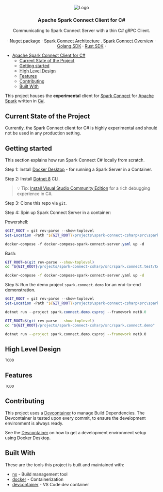 <!-- PROJECT LOGO -->
<p align="center">
  <img src="https://rakirahman.blob.core.windows.net/public/images/Misc/Spark-Connect-Csharp.png" alt="Logo">
  <h3 align="center">Apache Spark Connect Client for C#</h3>
  <p align="center">
    Communicating to Spark Connect Server with a thin C# gRPC Client.
    <br />
    <br />
    ·
    <a href="https://www.nuget.org/packages/Apache.Spark.Connect#readme-body-tab">Nuget package</a>
    ·
    <a href="https://spark.apache.org/spark-connect/">Spark Connect Architecture</a>
    .
    <a href="https://spark.apache.org/docs/latest/spark-connect-overview.html">Spark Connect Overview</a>
    ·
    <a href="https://pkg.go.dev/github.com/apache/spark-connect-go/v34">Golang SDK</a>
    ·
    <a href="https://crates.io/crates/spark-connect-rs">Rust SDK</a>
    ·
  </p>
</p>

<!-- TOC -->

- [Apache Spark Connect Client for C#](#apache-spark-connect-client-for-c)
  - [Current State of the Project](#current-state-of-the-project)
  - [Getting started](#getting-started)
  - [High Level Design](#high-level-design)
  - [Features](#features)
  - [Contributing](#contributing)
  - [Built With](#built-with)

<!-- /TOC -->

This project houses the **experimental** client for [Spark Connect](https://spark.apache.org/docs/latest/spark-connect-overview.html) for [Apache Spark](https://spark.apache.org/) written in [C#](https://learn.microsoft.com/en-us/dotnet/csharp/).

## Current State of the Project

Currently, the Spark Connect client for C# is highly experimental and should
not be used in any production setting.

## Getting started

This section explains how run Spark Connect C# locally from scratch.

Step 1: Install [Docker Desktop](https://www.docker.com/products/docker-desktop/) - for running a Spark Server in a Container.

Step 2: Install [Dotnet 8](https://dotnet.microsoft.com/en-us/download/dotnet/8.0) CLI.

> 💡 Tip: [Install Visual Studio Community Edition](https://visualstudio.microsoft.com/) for a rich debugging experience in C#.

Step 3: Clone this repo via `git`.

Step 4: Spin up Spark Connect Server in a container:

Powershell:

```powershell
$GIT_ROOT = git rev-parse --show-toplevel
Set-Location -Path "${GIT_ROOT}\projects\spark-connect-csharp\src\spark.connect.test\Common\SparkHost"

docker-compose -f docker-compose-spark-connect-server.yaml up -d
```

Bash:

```bash
GIT_ROOT=$(git rev-parse --show-toplevel)
cd "${GIT_ROOT}/projects/spark-connect-csharp/src/spark.connect.test/Common/SparkHost"

docker-compose -f docker-compose-spark-connect-server.yaml up -d
```

Step 5: Run the demo project `spark.connect.demo` for an end-to-end demonstration.

```powershell
$GIT_ROOT = git rev-parse --show-toplevel
Set-Location -Path "${GIT_ROOT}\projects\spark-connect-csharp\src\spark.connect.demo"

dotnet run --project spark.connect.demo.csproj --framework net8.0
```

```bash
GIT_ROOT=$(git rev-parse --show-toplevel)
cd "${GIT_ROOT}/projects/spark-connect-csharp/src/spark.connect.demo"

dotnet run --project spark.connect.demo.csproj --framework net8.0
```

## High Level Design

`TODO`

## Features

`TODO`

## Contributing

This project uses a [Devcontainer](https://code.visualstudio.com/docs/devcontainers/containers) to manage Build Dependencies. The Devcontainer is tested upon every commit, to ensure the development environment is always ready.

See the [Devcontainer](.devcontainer/README.md) on how to get a development environment setup using Docker Desktop.

## Built With

These are the tools this project is built and maintained with:

- [nx](https://nx.dev/getting-started/intro) - Build management tool
- [docker](https://www.docker.com/) - Containerization
- [devcontainer](https://code.visualstudio.com/docs/remote/containers) - VS Code dev container
